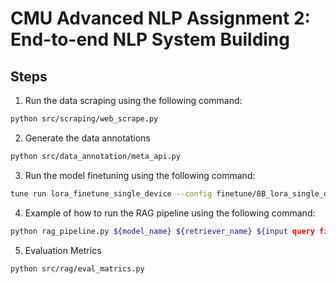 # CMU Advanced NLP Assignment 2: End-to-end NLP System Building


## Steps
1. Run the data scraping using the following command:
```bash
python src/scraping/web_scrape.py

```

2. Generate the data annotations
```bash
python src/data_annotation/meta_api.py
```

3. Run the model finetuning using the following command:
```bash
tune run lora_finetune_single_device --config finetune/8B_lora_single_device.yaml
```

4. Example of how to run the RAG pipeline using the following command:
```bash
python rag_pipeline.py ${model_name} ${retriever_name} ${input query filepath} ${outputf filepath}
```

5. Evaluation Metrics
```bash
python src/rag/eval_matrics.py
```